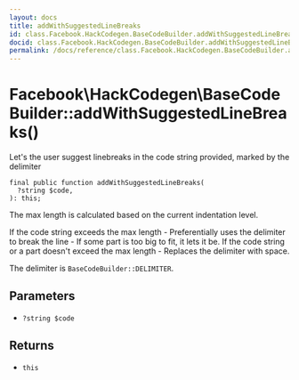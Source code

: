 ```yaml
---
layout: docs
title: addWithSuggestedLineBreaks
id: class.Facebook.HackCodegen.BaseCodeBuilder.addWithSuggestedLineBreaks
docid: class.Facebook.HackCodegen.BaseCodeBuilder.addWithSuggestedLineBreaks
permalink: /docs/reference/class.Facebook.HackCodegen.BaseCodeBuilder.addWithSuggestedLineBreaks/
---
```

# Facebook\\HackCodegen\\BaseCodeBuilder::addWithSuggestedLineBreaks()




Let's the user suggest linebreaks in the code string provided, marked by
the delimiter




``` Hack
final public function addWithSuggestedLineBreaks(
  ?string $code,
): this;
```




The max length is calculated based on the current
indentation level.




If the code string exceeds the max length
    - Preferentially uses the delimiter to break the line
    - If some part is too big to fit, it lets it be.
If the code string or a part doesn't exceed the max length
    - Replaces the delimiter with space.




The delimiter is ` BaseCodeBuilder::DELIMITER `.




## Parameters




* ` ?string $code `




## Returns




- ` this `